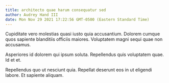 ```yaml
---
title: architecto quae harum consequatur sed
author: Audrey Hand III
date: Mon Nov 29 2021 17:22:56 GMT-0500 (Eastern Standard Time)
---
```

Cupiditate vero molestias quasi iusto quia accusantium. Dolorem cumque quos sapiente blanditiis officiis maiores. Voluptatem magni sequi quae non accusamus.

 Asperiores id dolorem qui ipsum soluta. Repellendus quis voluptatem quae. Id et et.

 Repellendus quo ut nesciunt quia. Repellat deserunt eos in ut eligendi labore. Et sapiente aliquam.